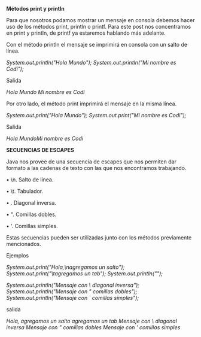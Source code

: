 **Métodos print y println**

Para que nosotros podamos mostrar un mensaje en consola debemos hacer uso de los métodos print, println o printf. Para este post nos concentramos en print y println, de printf ya estaremos hablando más adelante.

Con el método println el mensaje se imprimirá en consola con un salto de línea.

_System.out.println("Hola Mundo");_
_System.out.println("Mi nombre es Codi");_

Salida

_Hola Mundo_
_Mi nombre es Codi_

Por otro lado, el método print imprimirá el mensaje en la misma línea.

_System.out.print("Hola Mundo");_
_System.out.print("Mi nombre es Codi");_

Salida

_Hola MundoMi nombre es Codi_

**SECUENCIAS DE ESCAPES**

Java nos provee de una secuencia de escapes que nos permiten dar formato a las cadenas de texto con las que nos encontramos trabajando.

• \n. Salto de línea.

• \t. Tabulador.

• \. Diagonal inversa.

• ". Comillas dobles.

• '. Comillas simples.

Estas secuencias pueden ser utilizadas junto con los métodos previamente mencionados.

Ejemplos

_System.out.print("Hola,\nagregamos un salto"); System.out.print("\tagregamos un tab"); System.out.println("");_

_System.out.println("Mensaje con \ diagonal inversa"); System.out.println("Mensaje con " comillas dobles"); System.out.println("Mensaje con ` comillas simples");_

salida

_Hola, agregamos un salto agregamos un tab Mensaje con \ diagonal inversa Mensaje con " comillas dobles Mensaje con ' comillas simples_
